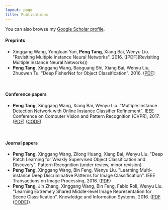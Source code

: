 ```yaml
---
layout: page
title: Publications
---
```


You can also browse my <a href="https://scholar.google.co.jp/citations?user=h_oYR-IAAAAJ&hl=en" target="_blank">Google Scholar profile</a>.
<br />

#### Preprints
- Xinggang Wang, Yongluan Yan, <b>Peng Tang</b>, Xiang Bai, Wenyu Liu. "Revisiting Multiple Instance Neural Networks". 2016. ([PDF](Revisiting Multiple Instance Neural Networks))
- <b>Peng Tang</b>, Xinggang Wang, Baoguang Shi, Xiang Bai, Wenyu Liu, Zhuowen Tu. "Deep FisherNet for Object Classification". 2016. ([PDF](https://arxiv.org/abs/1608.00182))
<br /> 

#### Conference papers
- <b>Peng Tang</b>, Xinggang Wang, Xiang Bai, Wenyu Liu. "Multiple Instance Detection Network with Online Instance Classifier Refinement". IEEE Conference on Computer Vision and Pattern Recognition (CVPR), 2017. ([PDF](https://arxiv.org/abs/1704.00138)) ([CODE](https://github.com/ppengtang/oicr))
<br /> 

#### Journal papers
- <b>Peng Tang</b>, Xinggang Wang, Zilong Huang, Xiang Bai, Wenyu Liu. "Deep Patch Learning for Weakly Supervised Object Classification and Discovery". Pattern Recognition (under review, minor revision).
- <b>Peng Tang</b>, Xinggang Wang, Bin Feng, Wenyu Liu. "Learning Multi-instance Deep Discriminative Patterns for Image Classification". IEEE Transactions on Image Processing, 2016. ([PDF](http://ieeexplore.ieee.org/abstract/document/7792710/))
- <b>Peng Tang</b>, Jin Zhang, Xinggang Wang, Bin Feng, Fabio Roli, Wenyu Liu. "Learning Extremely Shared Middle-level Image Representation for Scene Classification". Knowledge and Information Systems, 2016. ([PDF](https://rd.springer.com/article/10.1007/s10115-016-1015-z) ([CODE](https://github.com/ppengtang/ESMIR)))
